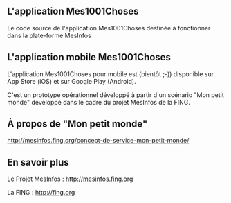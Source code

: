 ## L'application Mes1001Choses

Le code source de l'application Mes1001Choses destinée à fonctionner dans la plate-forme MesInfos

## L'application mobile Mes1001Choses

L'application Mes1001Choses pour mobile est (bientôt ;-)) disponible sur App Store (iOS) et sur Google Play (Android).

C'est un prototype opérationnel développé à partir d'un scénario "Mon petit monde" développé dans le cadre du projet MesInfos de la FING.

## À propos de "Mon petit monde"

http://mesinfos.fing.org/concept-de-service-mon-petit-monde/

## En savoir plus

Le Projet MesInfos : http://mesinfos.fing.org

La FING : http://fing.org